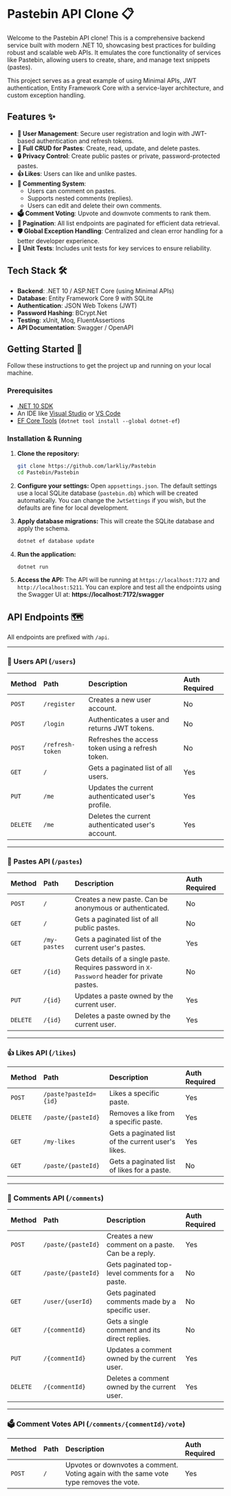 # Pastebin API Clone 📋

Welcome to the Pastebin API clone! This is a comprehensive backend service built with modern .NET 10, showcasing best practices for building robust and scalable web APIs. It emulates the core functionality of services like Pastebin, allowing users to create, share, and manage text snippets (pastes).

This project serves as a great example of using Minimal APIs, JWT authentication, Entity Framework Core with a service-layer architecture, and custom exception handling.

## Features ✨

*   **👤 User Management**: Secure user registration and login with JWT-based authentication and refresh tokens.
*   **📝 Full CRUD for Pastes**: Create, read, update, and delete pastes.
*   **🔒 Privacy Control**: Create public pastes or private, password-protected pastes.
*   **👍 Likes**: Users can like and unlike pastes.
*   **💬 Commenting System**:
    *   Users can comment on pastes.
    *   Supports nested comments (replies).
    *   Users can edit and delete their own comments.
*   **🗳️ Comment Voting**: Upvote and downvote comments to rank them.
*   **📄 Pagination**: All list endpoints are paginated for efficient data retrieval.
*   **🛡️ Global Exception Handling**: Centralized and clean error handling for a better developer experience.
*   **🧪 Unit Tests**: Includes unit tests for key services to ensure reliability.

## Tech Stack 🛠️

*   **Backend**: .NET 10 / ASP.NET Core (using Minimal APIs)
*   **Database**: Entity Framework Core 9 with SQLite
*   **Authentication**: JSON Web Tokens (JWT)
*   **Password Hashing**: BCrypt.Net
*   **Testing**: xUnit, Moq, FluentAssertions
*   **API Documentation**: Swagger / OpenAPI

## Getting Started 🚀

Follow these instructions to get the project up and running on your local machine.

### Prerequisites

*   [.NET 10 SDK](https://dotnet.microsoft.com/download/dotnet/10.0)
*   An IDE like [Visual Studio](https://visualstudio.microsoft.com/) or [VS Code](https://code.visualstudio.com/)
*   [EF Core Tools](https://docs.microsoft.com/en-us/ef/core/cli/dotnet) (`dotnet tool install --global dotnet-ef`)

### Installation & Running

1.  **Clone the repository:**
    ```sh
    git clone https://github.com/larkliy/Pastebin
    cd Pastebin/Pastebin
    ```

2.  **Configure your settings:**
    Open `appsettings.json`. The default settings use a local SQLite database (`pastebin.db`) which will be created automatically. You can change the `JwtSettings` if you wish, but the defaults are fine for local development.

3.  **Apply database migrations:**
    This will create the SQLite database and apply the schema.
    ```sh
    dotnet ef database update
    ```

4.  **Run the application:**
    ```sh
    dotnet run
    ```

5.  **Access the API:**
    The API will be running at `https://localhost:7172` and `http://localhost:5211`.
    You can explore and test all the endpoints using the Swagger UI at:
    **https://localhost:7172/swagger**

## API Endpoints 🗺️

All endpoints are prefixed with `/api`.

---

### 👤 Users API (`/users`)

| Method | Path                  | Description                                       | Auth Required |
| :----- | :-------------------- | :------------------------------------------------ | :------------ |
| `POST` | `/register`           | Creates a new user account.                       | No            |
| `POST` | `/login`              | Authenticates a user and returns JWT tokens.      | No            |
| `POST` | `/refresh-token`      | Refreshes the access token using a refresh token. | No            |
| `GET`  | `/`                   | Gets a paginated list of all users.               | Yes           |
| `PUT`  | `/me`                 | Updates the current authenticated user's profile. | Yes           |
| `DELETE`| `/me`                | Deletes the current authenticated user's account. | Yes           |

---

### 📝 Pastes API (`/pastes`)

| Method | Path                  | Description                                                              | Auth Required |
| :----- | :-------------------- | :----------------------------------------------------------------------- | :------------ |
| `POST` | `/`                   | Creates a new paste. Can be anonymous or authenticated.                  | No            |
| `GET`  | `/`                   | Gets a paginated list of all public pastes.                              | No            |
| `GET`  | `/my-pastes`          | Gets a paginated list of the current user's pastes.                      | Yes           |
| `GET`  | `/{id}`               | Gets details of a single paste. Requires password in `X-Password` header for private pastes. | No            |
| `PUT`  | `/{id}`               | Updates a paste owned by the current user.                               | Yes           |
| `DELETE`| `/{id}`              | Deletes a paste owned by the current user.                               | Yes           |

---

### 👍 Likes API (`/likes`)

| Method | Path                  | Description                                       | Auth Required |
| :----- | :-------------------- | :------------------------------------------------ | :------------ |
| `POST` | `/paste?pasteId={id}` | Likes a specific paste.                           | Yes           |
| `DELETE`| `/paste/{pasteId}`   | Removes a like from a specific paste.             | Yes           |
| `GET`  | `/my-likes`           | Gets a paginated list of the current user's likes.| Yes           |
| `GET`  | `/paste/{pasteId}`    | Gets a paginated list of likes for a paste.       | No            |

---

### 💬 Comments API (`/comments`)

| Method | Path                  | Description                                       | Auth Required |
| :----- | :-------------------- | :------------------------------------------------ | :------------ |
| `POST` | `/paste/{pasteId}`    | Creates a new comment on a paste. Can be a reply. | Yes           |
| `GET`  | `/paste/{pasteId}`    | Gets paginated top-level comments for a paste.    | No            |
| `GET`  | `/user/{userId}`      | Gets paginated comments made by a specific user.  | No            |
| `GET`  | `/{commentId}`        | Gets a single comment and its direct replies.     | No            |
| `PUT`  | `/{commentId}`        | Updates a comment owned by the current user.      | Yes           |
| `DELETE`| `/{commentId}`       | Deletes a comment owned by the current user.      | Yes           |

---

### 🗳️ Comment Votes API (`/comments/{commentId}/vote`)

| Method | Path                  | Description                                       | Auth Required |
| :----- | :-------------------- | :------------------------------------------------ | :------------ |
| `POST` | `/`                   | Upvotes or downvotes a comment. Voting again with the same vote type removes the vote. | Yes           |
